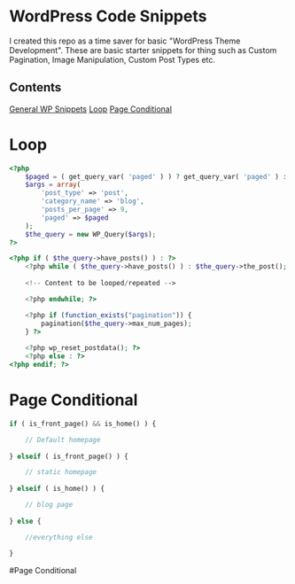 # WordPress Code Snippets

I created this repo as a time saver for basic "WordPress Theme Development". These are basic starter snippets for thing such as Custom Pagination, Image Manipulation, Custom Post Types etc.

## Contents
[General WP Snippets](#general-wp-snippets)
[Loop](#loop)
[Page Conditional](page-conditional)

# Loop
```php
<?php
    $paged = ( get_query_var( 'paged' ) ) ? get_query_var( 'paged' ) : 1;
    $args = array(
        'post_type' => 'post',
        'category_name' => 'blog',
        'posts_per_page' => 9,
        'paged' => $paged
    );
    $the_query = new WP_Query($args); 
?>

<?php if ( $the_query->have_posts() ) : ?>
    <?php while ( $the_query->have_posts() ) : $the_query->the_post(); ?>
    
    <!-- Content to be looped/repeated -->

    <?php endwhile; ?>

    <?php if (function_exists("pagination")) {
        pagination($the_query->max_num_pages);
    } ?>
    
    <?php wp_reset_postdata(); ?>
    <?php else : ?>
<?php endif; ?>
```

# Page Conditional
```php
if ( is_front_page() && is_home() ) {

    // Default homepage
    
} elseif ( is_front_page() ) {

    // static homepage
    
} elseif ( is_home() ) {

    // blog page
    
} else {

    //everything else
    
}

```




#Page Conditional
